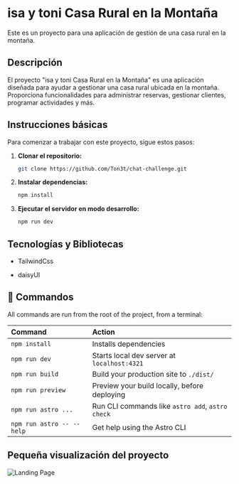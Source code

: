 # isa y toni Casa Rural en la Montaña

Este es un proyecto para una aplicación de gestión de una casa rural en la montaña.

## Descripción

El proyecto "isa y toni Casa Rural en la Montaña" es una aplicación diseñada para ayudar a gestionar una casa rural ubicada en la montaña. Proporciona funcionalidades para administrar reservas, gestionar clientes, programar actividades y más.

## Instrucciones básicas

Para comenzar a trabajar con este proyecto, sigue estos pasos:

1. **Clonar el repositorio:**

   ```bash
   git clone https://github.com/Ton3t/chat-challenge.git

   ```

2. **Instalar dependencias:**

   ```bash
   npm install

   ```

3. **Ejecutar el servidor en modo desarrollo:**
   ```bash
   npm run dev
   ```

## Tecnologías y Bibliotecas

- TailwindCss

- daisyUI

## 🧞 Commandos

All commands are run from the root of the project, from a terminal:

| Command                   | Action                                           |
| :------------------------ | :----------------------------------------------- |
| `npm install`             | Installs dependencies                            |
| `npm run dev`             | Starts local dev server at `localhost:4321`      |
| `npm run build`           | Build your production site to `./dist/`          |
| `npm run preview`         | Preview your build locally, before deploying     |
| `npm run astro ...`       | Run CLI commands like `astro add`, `astro check` |
| `npm run astro -- --help` | Get help using the Astro CLI                     |

## Pequeña visualización del proyecto

![Landing Page](image.png)
